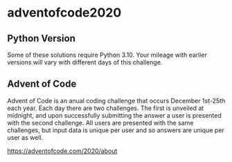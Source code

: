 # adventofcode2020

## Python Version
Some of these solutions require Python 3.10. Your mileage with earlier versions will vary with different days of this challenge.

## Advent of Code
Advent of Code is an anual coding challenge that occurs December 1st-25th each year. Each day there are two challenges. The first is unveiled at midnight, and upon successfully submitting the answer a user is presented with the second challenge. All users are presented with the same challenges, but input data is unique per user and so answers are unique per user as well.

https://adventofcode.com/2020/about
